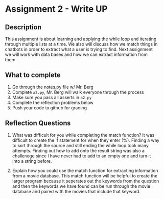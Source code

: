 # Assignment 2 - Write UP

## Description
This assignment is about learning and applying the while loop and iterating through multiple lists at a time.  We also will discuss how we match things in chatbots in order to extract what a user is trying to find.  Next assignment we will work with data bases and how we can extract information from them.

## What to complete
1. Go through the notes.py file w/ Mr. Berg
2. Complete `a2.py`, Mr. Berg will walk everyone through the process
3. Make sure you pass all asserts in `a2.py`
4. Complete the reflection problems below
5. Push your code to github for grading

## Reflection Questions
1. What was difficult for you while completing the match function?
It was difficult to create the if statement for when they enter (%). Finding a way to sort through the source and still ending the while loop took many attempts. Finding out how to add onto the result string was also a challenege since I have never had to add to an empty one and turn it into a string before.


2. Explain how you could use the match function for extracting information from a movie database.
This match function will be helpful to create the larger program because it seperates out the keywords from the question and then the keywords we have found can be run through the movie database and paired with the movies that include that keyword.


